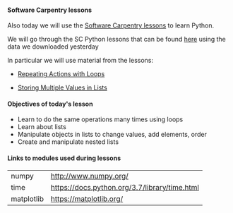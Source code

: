 #### Software Carpentry lessons 

Also today we will use the [Software Carpentry lessons](https://software-carpentry.org/lessons/) to learn Python. 


We will go through the SC Python lessons that can be found [here](http://swcarpentry.github.io/python-novice-inflammation/) using the data we downloaded yesterday 


In particular we will use material from the lessons: 

- [Repeating Actions with Loops](http://swcarpentry.github.io/python-novice-inflammation/02-loop/index.html)

- [Storing Multiple Values in Lists](http://swcarpentry.github.io/python-novice-inflammation/03-lists/index.html)

#### Objectives of today's lesson 
- Learn to do the same operations many times using loops 
- Learn about lists 
- Manipulate objects in lists to change values, add elements, order  
- Create and manipulate nested lists


#### Links to modules used during lessons 
| | |
|----|----|
|numpy |http://www.numpy.org/ |
|time | https://docs.python.org/3.7/library/time.html | 
|matplotlib | https://matplotlib.org/ | 

